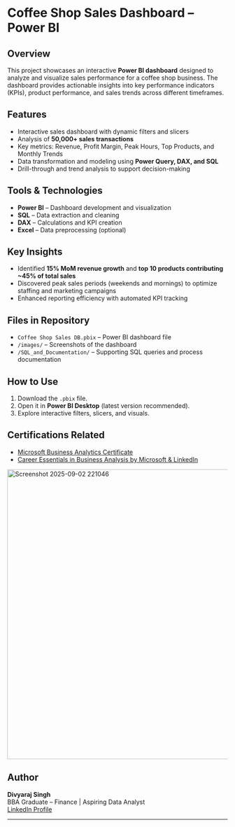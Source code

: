 # Coffee Shop Sales Dashboard – Power BI

## Overview
This project showcases an interactive **Power BI dashboard** designed to analyze and visualize sales performance for a coffee shop business. The dashboard provides actionable insights into key performance indicators (KPIs), product performance, and sales trends across different timeframes.

## Features
- Interactive sales dashboard with dynamic filters and slicers  
- Analysis of **50,000+ sales transactions**  
- Key metrics: Revenue, Profit Margin, Peak Hours, Top Products, and Monthly Trends  
- Data transformation and modeling using **Power Query, DAX, and SQL**  
- Drill-through and trend analysis to support decision-making  

## Tools & Technologies
- **Power BI** – Dashboard development and visualization  
- **SQL** – Data extraction and cleaning  
- **DAX** – Calculations and KPI creation  
- **Excel** – Data preprocessing (optional)  

## Key Insights
- Identified **15% MoM revenue growth** and **top 10 products contributing ~45% of total sales**  
- Discovered peak sales periods (weekends and mornings) to optimize staffing and marketing campaigns  
- Enhanced reporting efficiency with automated KPI tracking  

## Files in Repository
- `Coffee Shop Sales DB.pbix` – Power BI dashboard file  
- `/images/` – Screenshots of the dashboard  
- `/SQL_and_Documentation/` – Supporting SQL queries and process documentation  

## How to Use
1. Download the `.pbix` file.  
2. Open it in **Power BI Desktop** (latest version recommended).  
3. Explore interactive filters, slicers, and visuals.  

## Certifications Related
- [Microsoft Business Analytics Certificate](https://www.linkedin.com/learning/certificates/9e897101e61c3ab69296858dc32053131240c7b6ced079518106b143bdeab630)  
- [Career Essentials in Business Analysis by Microsoft & LinkedIn](https://www.linkedin.com/learning/certificates/e4244e5d1d3bbb825d0651ead38cbbf3f81d63be7484e802478f0d0cd167c803)  
<img width="1106" height="663" alt="Screenshot 2025-09-02 221046" src="https://github.com/user-attachments/assets/3eccd920-e485-4a23-af36-0030b588f6b3" />

## Author
**Divyaraj Singh**  
BBA Graduate – Finance | Aspiring Data Analyst  
[LinkedIn Profile](https://www.linkedin.com/in/your-linkedin-here)  

---
